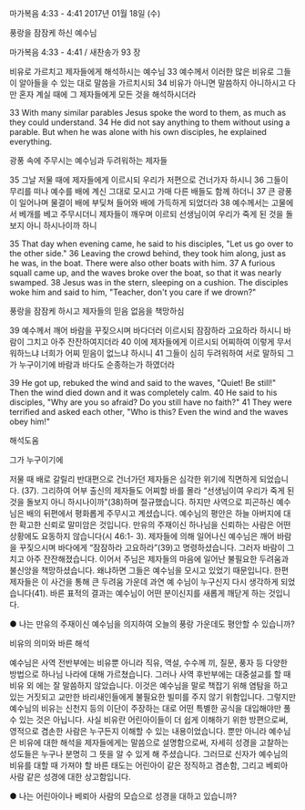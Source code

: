 마가복음 4:33 - 4:41 
2017년 01월 18일 (수)

풍랑을 잠잠케 하신 예수님



마가복음 4:33 - 4:41 / 새찬송가 93 장


비유로 가르치고 제자들에게 해석하시는 예수님
33 예수께서 이러한 많은 비유로 그들이 알아들을 수 있는 대로 말씀을 가르치시되 34 비유가 아니면 말씀하지 아니하시고 다만 혼자 계실 때에 그 제자들에게 모든 것을 해석하시더라

33 With many similar parables Jesus spoke the word to them, as much as they could understand. 34 He did not say anything to them without using a parable. But when he was alone with his own disciples, he explained everything.

광풍 속에 주무시는 예수님과 두려워하는 제자들

35 그날 저물 때에 제자들에게 이르시되 우리가 저편으로 건너가자 하시니 36 그들이 무리를 떠나 예수를 배에 계신 그대로 모시고 가매 다른 배들도 함께 하더니 37 큰 광풍이 일어나며 물결이 배에 부딪쳐 들어와 배에 가득하게 되었더라 38 예수께서는 고물에서 베개를 베고 주무시더니 제자들이 깨우며 이르되 선생님이여 우리가 죽게 된 것을 돌보지 아니 하시나이까 하니

35 That day when evening came, he said to his disciples, "Let us go over to the other side." 36 Leaving the crowd behind, they took him along, just as he was, in the boat. There were also other boats with him. 37 A furious squall came up, and the waves broke over the boat, so that it was nearly swamped. 38 Jesus was in the stern, sleeping on a cushion. The disciples woke him and said to him, "Teacher, don't you care if we drown?"

풍랑을 잠잠케 하시고 제자들의 믿음 없음을 책망하심

39 예수께서 깨어 바람을 꾸짖으시며 바다더러 이르시되 잠잠하라 고요하라 하시니 바람이 그치고 아주 잔잔하여지더라 40 이에 제자들에게 이르시되 어찌하여 이렇게 무서워하느냐 너희가 어찌 믿음이 없느냐 하시니 41 그들이 심히 두려워하여 서로 말하되 그가 누구이기에 바람과 바다도 순종하는가 하였더라

39 He got up, rebuked the wind and said to the waves, "Quiet! Be still!" Then the wind died down and it was completely calm. 40 He said to his disciples, "Why are you so afraid? Do you still have no faith?" 41 They were terrified and asked each other, "Who is this? Even the wind and the waves obey him!"

해석도움





그가 누구이기에

저물 때 배로 갈릴리 반대편으로 건너가던 제자들은 심각한 위기에 직면하게 되었습니다. (37). 그리하여 어부 출신의 제자들도 어찌할 바를 몰라 “선생님이여 우리가 죽게 된 것을 돌보지 아니 하시나이까”(38)하며 절규했습니다. 하지만 사역으로 피곤하신 예수님은 배의 뒤편에서 평화롭게 주무시고 계셨습니다. 예수님의 평안은 하늘 아버지에 대한 확고한 신뢰로 말미암은 것입니다. 만유의 주재이신 하나님을 신뢰하는 사람은 어떤 상황에도 요동하지 않습니다(시 46:1- 3). 제자들에 의해 일어나신 예수님은 깨어 바람을 꾸짖으시며 바다에게 “잠잠하라 고요하라”(39)고 명령하셨습니다. 그러자 바람이 그치고 아주 잔잔해졌습니다. 이어서 주님은 제자들의 마음에 일어난 불필요한 두려움과 불신앙을 책망하셨습니다. 왜냐하면 그들은 예수님을 모시고 있었기 때문입니다. 한편 제자들은 이 사건을 통해 큰 두려움 가운데 과연 예 수님이 누구신지 다시 생각하게 되었습니다(41). 바른 표적의 결과는 예수님이 어떤 분이신지를 새롭게 깨닫게 하는 것입니다.

● 나는 만유의 주재이신 예수님을 의지하여 오늘의 풍랑 가운데도 평안할 수 있습니까?

비유의 의미와 바른 해석

예수님은 사역 전반부에는 비유뿐 아니라 직유, 역설, 수수께 끼, 질문, 풍자 등 다양한 방법으로 하나님 나라에 대해 가르쳤습니다. 그러나 사역 후반부에는 대중설교를 할 때 비유 외 에는 잘 말씀하지 않았습니다. 이것은 예수님을 말로 책잡기 위해 염탐을 하고 있는 거짓되고 교만한 바리새인들에게 불필요한 빌미를 주지 않기 위함입니다. 그렇지만 예수님의 비유는 신천지 등의 이단이 주장하는 대로 어떤 특별한 공식을 대입해야만 풀 수 있는 것은 아닙니다. 사실 비유란 어린아이들이 더 쉽게 이해하기 위한 방편으로써, 영적으로 겸손한 사람은 누구든지 이해할 수 있는 내용이었습니다. 뿐만 아니라 예수님은 비유에 대한 해석을 제자들에게는 말씀으로 설명함으로써, 자세히 성경을 고찰하는 성도들은 누구나 분명히 그 뜻을 알 수 있게 해 주셨습니다. 그러므로 신자가 예수님의 비유를 대할 때 가져야 할 바른 태도는 어린아이 같은 정직하고 겸손함, 그리고 베뢰아 사람 같은 성경에 대한 상고함입니다.

● 나는 어린아이나 베뢰아 사람의 모습으로 성경을 대하고 있습니까?